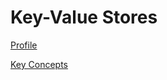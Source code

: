# Key-Value Stores

[Profile](Key-Value%20Stores%202b8953b50b5e4451b53a56a2b1e154d0/Profile%20a9a473f74a044b3cba2e5d012ae5c7f6.md)

[Key Concepts](Key-Value%20Stores%202b8953b50b5e4451b53a56a2b1e154d0/Key%20Concepts%20761f7fb80a8448288287c5af4c4814fe.md)
